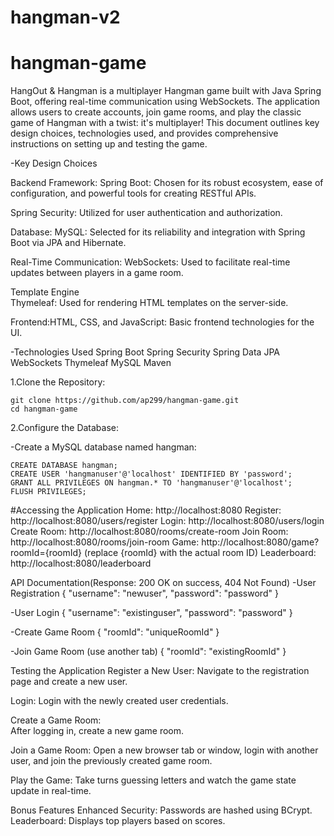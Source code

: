 # hangman-v2
# hangman-game
 
HangOut & Hangman is a multiplayer Hangman game built with Java Spring Boot, offering real-time communication using WebSockets. The application allows users to create accounts, join game rooms, and play the classic game of Hangman with a twist: it's multiplayer! This document outlines key design choices, technologies used, and provides comprehensive instructions on setting up and testing the game.

-Key Design Choices

  Backend Framework:
  Spring Boot: Chosen for its robust ecosystem, ease of configuration, and powerful tools for creating RESTful APIs.
  
  Spring Security: Utilized for user authentication and authorization.
  
  Database:
  MySQL: Selected for its reliability and integration with Spring Boot via JPA and Hibernate.
  
  Real-Time Communication:
      WebSockets: Used to facilitate real-time updates between players in a game room.
  
  Template Engine  
      Thymeleaf: Used for rendering HTML templates on the server-side.
  
  Frontend:HTML, CSS, and JavaScript: Basic frontend technologies for the UI.

-Technologies Used
    Spring Boot
    Spring Security
    Spring Data JPA
    WebSockets
    Thymeleaf
    MySQL
    Maven


1.Clone the Repository:

    git clone https://github.com/ap299/hangman-game.git
    cd hangman-game

2.Configure the Database:

  -Create a MySQL database named hangman:

    CREATE DATABASE hangman;
    CREATE USER 'hangmanuser'@'localhost' IDENTIFIED BY 'password';
    GRANT ALL PRIVILEGES ON hangman.* TO 'hangmanuser'@'localhost';
    FLUSH PRIVILEGES;

#Accessing the Application
    Home: http://localhost:8080
    Register: http://localhost:8080/users/register
    Login: http://localhost:8080/users/login
    Create Room: http://localhost:8080/rooms/create-room
    Join Room: http://localhost:8080/rooms/join-room
    Game: http://localhost:8080/game?roomId={roomId} (replace {roomId} with the actual room ID)
    Leaderboard: http://localhost:8080/leaderboard

API Documentation(Response: 200 OK on success, 404 Not Found)
  -User Registration
    {
    "username": "newuser",
    "password": "password"
    }

  -User Login
    {
    "username": "existinguser",
    "password": "password"
    }

  -Create Game Room
    {
    "roomId": "uniqueRoomId"
    }

  -Join Game Room (use another tab)
    {
    "roomId": "existingRoomId"
    }

Testing the Application
  Register a New User:
    Navigate to the registration page and create a new user.
  
  Login: 
    Login with the newly created user credentials.
  
  Create a Game Room:  
    After logging in, create a new game room.
  
  Join a Game Room:
    Open a new browser tab or window, login with another user, and join the previously created game room.
  
  Play the Game: 
    Take turns guessing letters and watch the game state update in real-time.

Bonus Features
  Enhanced Security: Passwords are hashed using BCrypt.
  Leaderboard: Displays top players based on scores.
  




